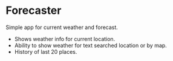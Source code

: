 # Forecaster

Simple app for current weather and forecast. 
<ul>
<li>Shows weather info for current location.</li>
<li>Ability to show weather for text searched location or by map.</li>
<li>History of last 20 places.</li>
</ul>


